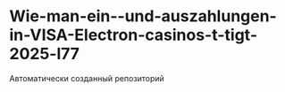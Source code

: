 # Wie-man-ein--und-auszahlungen-in-VISA-Electron-casinos-t-tigt-2025-l77
Автоматически созданный репозиторий
